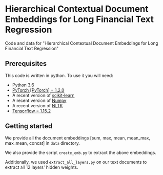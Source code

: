 Hierarchical Contextual Document Embeddings for Long Financial Text Regression
===============

Code and data for "Hierarchical Contextual Document Embeddings for Long Financial Text Regression"

## Prerequisites
This code is written in python. To use it you will need:
- Python 3.6
- [PyTorch [PyTorch] = 1.2.0](https://pytorch.org/)
- A recent version of [scikit-learn](https://scikit-learn.org/)
- A recent version of [Numpy](http://www.numpy.org)
- A recent version of [NLTK](http://www.nltk.org)
- [Tensorflow = 1.15.2](https://www.tensorflow.org)

## Getting started
We provide all the document embeddings [sum, max, mean, mean_max, max_mean, concat] in ```data``` directory.

We also provide the script ```create_emb.py``` to extract the above embeddings.

Additionally, we used ```extract_all_layers.py``` on our text documents to extract all 12 layers' hidden weights.
